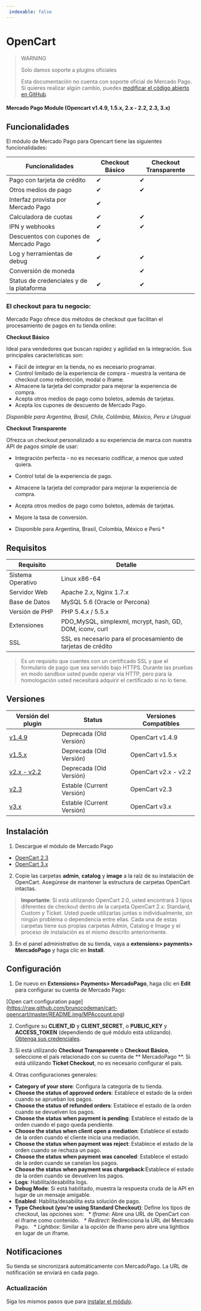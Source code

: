 ```yaml
---
 indexable: false
---
```

# OpenCart

> WARNING
>
> Solo damos soporte a plugins oficiales
>
> Esta documentación no cuenta con soporte oficial de Mercado Pago. Si quieres realizar algún cambio, puedes [modificar el código abierto en GitHub](https://github.com/mercadopago/devsite-docs/blob/development/guides/plugins/unofficial/opencart.es.md).

#### Mercado Pago Module (Opencart v1.4.9, 1.5.x, 2.x - 2.2, 2.3, 3.x)

## Funcionalidades

El módulo de Mercado Pago para Opencart tiene las siguientes funcionalidades:

| Funcionalidades | Checkout Básico | Checkout Transparente |
| --- | --- | --- |
| Pago con tarjeta de crédito | ✔ | ✔ |
| Otros medios de pago | ✔ | ✔ |
| Interfaz provista por Mercado Pago | ✔ | |
| Calculadora de cuotas | ✔ | ✔ |
| IPN y webhooks | ✔ | ✔ |
| Descuentos con cupones de Mercado Pago | ✔ | |
| Log y herramientas de debug | ✔ | ✔ |
| Conversión de moneda | | ✔ |
| Status de credenciales y de la plataforma | ✔ | ✔ |


### El checkout para tu negocio:

Mercado Pago ofrece dos métodos de checkout que facilitan el procesamiento de pagos en tu tienda online:

**Checkout Básico**

Ideal para vendedores que buscan rapidez y agilidad en la integración. Sus principales características son:

* Fácil de integrar en la tienda, no es necesario programar.
* Control limitado de la experiencia de compra - muestra la ventana de checkout como redirección, modal o iframe.
* Almacene la tarjeta del comprador para mejorar la experiencia de compra.
* Acepta otros medios de pago como boletos, además de tarjetas.
* Acepta los cupones de descuento de Mercado Pago.

*Disponible para Argentina, Brasil, Chile, Colômbia, México, Peru e Uruguai*

**Checkout Transparente**

Ofrezca un checkout personalizado a su experiencia de marca con nuestra API de pagos simple de usar:

* Integración perfecta - no es necesario codificar, a menos que usted quiera.
* Control total de la experiencia de pago.
* Almacene la tarjeta del comprador para mejorar la experiencia de compra.
* Acepta otros medios de pago como boletos, además de tarjetas.
* Mejore la tasa de conversión.

* Disponible para Argentina, Brasil, Colombia, México e Perú *


## Requisitos

| Requisito | Detalle |
| --- | --- |
| Sistema Operativo | Linux x86-64 |
| Servidor Web | Apache 2.x, Nginx 1.7.x |
| Base de Datos | MySQL 5.6 (Oracle or Percona) |
| Versión de PHP | PHP 5.4.x / 5.5.x |
| Extensiones | PDO_MySQL, simplexml, mcrypt, hash, GD, DOM, iconv, curl |
| SSL | SSL es necesario para el procesamiento de tarjetas de crédito |

>Es un requisito que cuentes con un certificado SSL y que el formulario de pago que sea servido bajo HTTPS. Durante las pruebas en modo sandbox usted puede operar vía HTTP, pero para la homologación usted necesitará adquirir el certificado si no lo tiene.


## Versiones

| Versión del plugin | Status | Versiones Compatibles |
| --- | --- | --- |
| [v1.4.9](https://github.com/mercadopago/cart-opencart/tree/master/v1.4.9) | Deprecada (Old Versión) | OpenCart v1.4.9 |
| [v1.5.x](https://github.com/mercadopago/cart-opencart/tree/master/v1.5.x) | Deprecada (Old Versión) | OpenCart v1.5.x |
| [v2.x - v2.2](https://github.com/mercadopago/cart-opencart/tree/master/v2.x%20-%202.2) | Deprecada (Old Versión) | OpenCart v2.x - v2.2 |
| [v2.3](https://github.com/mercadopago/cart-opencart-2/archive/master.zip) | Estable (Current Versión) | OpenCart v2.3 |
| [v3.x](https://github.com/mercadopago/cart-opencart-3/archive/master.zip/archive/master.zip) | Estable (Current Versión) | OpenCart v3.x |


## Instalación

1. Descargue el módulo de Mercado Pago

 * [OpenCart 2.3](https://github.com/mercadopago/cart-opencart-2/archive/master.zip)
 * [OpenCart 3.x](https://github.com/mercadopago/cart-opencart-3/archive/master.zip)

2. Copie las carpetas **admin**, **catalog** y **image** a la raíz de su instalación de OpenCart. Asegúrese de mantener la estructura de carpetas OpenCart intactas.

> **Importante**: Si está utilizando OpenCart 2.0, usted encontrará 3 tipos diferentes de checkout dentro de la carpeta OpenCart 2.x: Standard, Custom y Ticket. Usted puede utilizarlas juntas o individualmente, sin ningún problema o dependencia entre ellas. Cada una de estas carpetas tiene sus propias carpetas Admin, Catalog e Image y el proceso de instalación es el mismo descrito anteriormente.

3. En el panel administrativo de su tienda, vaya a **extensions> payments> MercadoPago** y haga clic en **Install**.


## Configuración

1. De nuevo en **Extensions> Payments> MercadoPago**, haga clic en **Edit** para configurar su cuenta de Mercado Pago:

 [Open cart configuration page] (https://raw.github.com/brunocodeman/cart-opencart/master/README.img/MPAccount.png)

2. Configure su **CLIENT_ID** y **CLIENT_SECRET**, o **PUBLIC_KEY** y **ACCESS_TOKEN** (dependiendo de qué módulo está utilizando). [Obtenga sus credenciales]([FAKER][CREDENTIALS][URL]).

3. Si está utilizando **Checkout Transparente** o **Checkout Básico**, seleccione el país relacionado con su cuenta de ** MercadoPago **. Si está utilizando **Ticket Checkout**, no es necesario configurar el país.

4. Otras configuraciones generales:

 * **Category of your store**: Configura la categoría de tu tienda.
 * **Choose the status of approved orders**: Establece el estado de la orden cuando se aprueban los pagos.
 * **Choose the status of refunded orders**: Establece el estado de la orden cuando se devuelven los pagos.
 * **Choose the status when payment is pending**: Establece el estado de la orden cuando el pago queda pendiente.
 * **Choose the status when client open a mediation**: Establece el estado de la orden cuando el cliente inicia una mediación.
 * **Choose the status when payment was reject**: Establece el estado de la orden cuando se rechaza un pago.
 * **Choose the status when payment was canceled**: Establece el estado de la orden cuando se canelan los pagos.
 * **Choose the status when payment was chargeback**:Establece el estado de la orden cuando se devuelven los pagos.
 * **Logs**: Habilita/desabilita logs.
 * **Debug Mode**: Si está habilitado, muestra la respuesta cruda de la API en lugar de un mensaje amigable.
 * **Enabled**: Habilita/desabilita esta solución de pago.
 * **Type Checkout (you're using Standard Checkout)**: Define los tipos de checkout, las opciones son:
  * *Iframe*: Abre una URL de OpenCart con el iframe como contenido.
  * *Redirect*: Redirecciona la URL del Mercado Pago.
  * *Lightbox*: Similar a la opción de Iframe pero abre una lightbox en lugar de un iframe.


## Notificaciones

Su tienda se sincronizará automáticamente con MercadoPago. La URL de notificación se enviará en cada pago.


### Actualización

Siga los mismos pasos que para [instalar el módulo](##bookmark_instalación).
